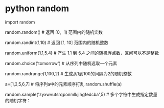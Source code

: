 # python random

import random

random.random()  # 返回 [0，1) 范围内的随机实数   

random.randint(1,10)  # 返回 [1, 10] 范围内的随机整数

random.uniform(1.1,5.4)  # 产生  1.1 到 5.4 之间的随机浮点数，区间可以不是整数

random.choice('tomorrow')  # 从序列中随机选取一个元素

random.randrange(1,100,2)    # 生成从1到100的间隔为2的随机整数

a=[1,3,5,6,7]                # 将序列a中的元素顺序打乱
random.shuffle(a)

random.sample('zyxwvutsrqponmlkjihgfedcba',5)  # 多个字符中生成指定数量的随机字符：